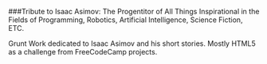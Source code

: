 ###Tribute to Isaac Asimov: The Progentitor of All Things Inspirational in the Fields of Programming, Robotics, Artificial Intelligence, Science Fiction, ETC.


Grunt Work dedicated to Isaac Asimov and his short stories. Mostly HTML5 as a challenge from FreeCodeCamp projects.
